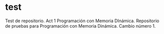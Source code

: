 # test
Test de repositorio. Act 1 Programación con Memoria DInámica.
Repositorio de pruebas para Programación con Memoria Dinámica.
Cambio número 1.

